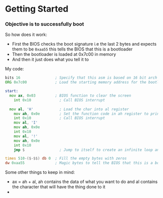 # Getting Started

### Objective is to successfully boot

So how does it work:
- First the BIOS checks the boot signature i.e the last 2 bytes and expects them to be `0xaa55` this tells the BIOS that this is a bootloader
- Then the bootloader is loaded at 0x7c00 in memory
- And then it just does what you tell it to

My code:
```asm
bits 16                ; Specify that this asm is based on 16 bit arch
ORG 0x7c00             ; Load the starting memory address for the bootloader

start:
  mov ax, 0x03         ; BIOS function to clear the screen
	int 0x10             ; Call BIOS interrupt
        
  mov al, 'H'	         ; Load the char into al register
	mov ah, 0x0e         ; Set the function code in ah register to print i.e 0x0e
	int 0x10             ; Call BIOS interrupt
	mov al, 'I'
	mov ah, 0x0e 
	int 0x10
	mov al, '!'
	mov ah, 0x0e 
	int 0x10
	jmp $                ; Jump to itself to create an infinite loop and keep the bootloader running

times 510-($-$$) db 0  ; Fill the empty bytes with zeros
dw 0xaa55              ; Magic bytes to tell the BIOS that this is a bootloader
```

Some other things to keep in mind:
- ax = ah + al, ah contains the data of what you want to do and al contains the character that will have the thing done to it
- 
